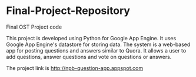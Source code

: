 Final-Project-Repository
========================

Final OST Project code

This project is developed using Python for Google App Engine. It uses Google App Engine's datastore for storing data.
The system is a web-based app for posting questions and answers similar to Quora. It allows a user to add questions, answer questions and vote on questions or answers.

The project link is http://npb-question-app.appspot.com
